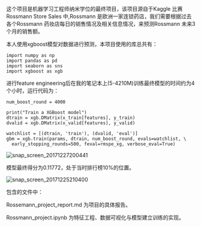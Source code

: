 这个项目是机器学习工程师纳米学位的最终项目，该项目源自于Kaggle 比赛Rossmann Store Sales 中,Rossmann 是欧洲一家连锁药店，我们需要根据过去各个Rossmann 药妆店每日的销售情况及相关信息情况，来预测Rossmann 未来3个月的销售额。  

本人使用xgboost模型对数据进行预测，本项目使用的库总共有：

```
import numpy as np
import pandas as pd
import seaborn as sns
import xgboost as xgb
```

进行feature engineering后在我的笔记本上(5-4210M)训练最终模型的时间约为4个小时，运行代码为：

```
num_boost_round = 4000

print("Train a XGBoost model")
dtrain = xgb.DMatrix(x_train[features], y_train)
dvalid = xgb.DMatrix(x_valid[features], y_valid)

watchlist = [(dtrain, 'train'), (dvalid, 'eval')]
gbm = xgb.train(params, dtrain, num_boost_round, evals=watchlist, \
  early_stopping_rounds=500, feval=rmspe_xg, verbose_eval=True)
```

![snap_screen_20171227200441](https://github.com/dafengzai/Udacity-Machine-Learning-Engineer-Nanodegree-Project/tree/master/capstone_project/MarkdownImages\snap_screen_20171227200441.png)

模型最终得分为0.11772，处于当时排行榜10%的位置。

![snap_screen_20171225210400](https://github.com/dafengzai/Udacity-Machine-Learning-Engineer-Nanodegree-Project/tree/master/capstone_project/MarkdownImages\snap_screen_20171225210400.png)

包含的文件中：

Rossemann_project_report.md 为项目的具体报告。

Rossmann_project.ipynb 为特征工程、数据可视化与模型建立训练的实现。
